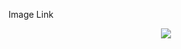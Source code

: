 Image Link

<div align=center>
    
![](https://github.com/creativeCodingART2210Fall2019Section2/creativeCodingSyllabus/tree/master/imageLink/img/pikapikapika.jpg)

